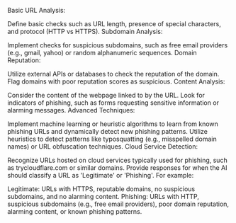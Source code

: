 Basic URL Analysis:

Define basic checks such as URL length, presence of special characters, and protocol (HTTP vs HTTPS).
Subdomain Analysis:

Implement checks for suspicious subdomains, such as free email providers (e.g., gmail, yahoo) or random alphanumeric sequences.
Domain Reputation:

Utilize external APIs or databases to check the reputation of the domain. Flag domains with poor reputation scores as suspicious.
Content Analysis:

Consider the content of the webpage linked to by the URL. Look for indicators of phishing, such as forms requesting sensitive information or alarming messages.
Advanced Techniques:

Implement machine learning or heuristic algorithms to learn from known phishing URLs and dynamically detect new phishing patterns.
Utilize heuristics to detect patterns like typosquatting (e.g., misspelled domain names) or URL obfuscation techniques.
Cloud Service Detection:

Recognize URLs hosted on cloud services typically used for phishing, such as trycloudflare.com or similar domains.
Provide responses for when the AI should classify a URL as 'Legitimate' or 'Phishing'. For example:

Legitimate: URLs with HTTPS, reputable domains, no suspicious subdomains, and no alarming content.
Phishing: URLs with HTTP, suspicious subdomains (e.g., free email providers), poor domain reputation, alarming content, or known phishing patterns.
